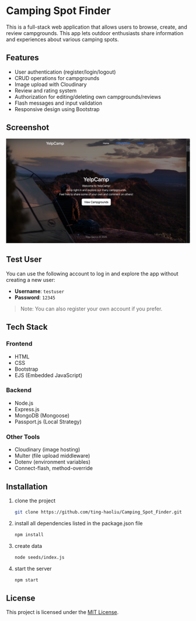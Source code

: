 # Camping Spot Finder
This is a full-stack web application that allows users to browse, create, and review campgrounds. This app lets outdoor enthusiasts share information and experiences about various camping spots.

## Features

- User authentication (register/login/logout)
- CRUD operations for campgrounds
- Image upload with Cloudinary
- Review and rating system
- Authorization for editing/deleting own campgrounds/reviews
- Flash messages and input validation
- Responsive design using Bootstrap

## Screenshot

![Homepage](./screenshot/home.png)

## Test User

You can use the following account to log in and explore the app without creating a new user:  

- **Username**: `testuser`  
- **Password**: `12345`
> Note: You can also register your own account if you prefer.

## Tech Stack

### Frontend
- HTML
- CSS
- Bootstrap
- EJS (Embedded JavaScript)

### Backend
- Node.js
- Express.js
- MongoDB (Mongoose)
- Passport.js (Local Strategy)

### Other Tools
- Cloudinary (image hosting)
- Multer (file upload middleware)
- Dotenv (environment variables)
- Connect-flash, method-override

## Installation
1. clone the project
   ```bash
   git clone https://github.com/ting-haoliu/Camping_Spot_Finder.git

2. install all dependencies listed in the package.json file
   ```bash
   npm install

3. create data
   ```bash
   node seeds/index.js

4. start the server
   ```bash
   npm start

## License

This project is licensed under the [MIT License](LICENSE).
